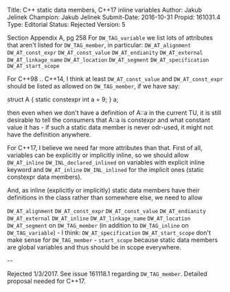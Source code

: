 Title:       C++ static data members, C++17 inline variables
Author:      Jakub Jelinek
Champion:    Jakub Jelinek
Submit-Date: 2016-10-31
Propid:      161031.4
Type:        Editorial
Status:      Rejected
Version:     5

Section Appendix A, pg 258
For `DW_TAG_variable` we list lots of attributes that aren't listed for
`DW_TAG_member`, in particular:
`DW_AT_alignment`
`DW_AT_const_expr`
`DW_AT_const_value`
`DW_AT_endianity`
`DW_AT_external`
`DW_AT_linkage_name`
`DW_AT_location`
`DW_AT_segment`
`DW_AT_specification`
`DW_AT_start_scope`

For C++98 .. C++14, I think at least `DW_AT_const_value` and `DW_AT_const_expr`
should be listed as allowed on `DW_TAG_member`, if we have say:

struct A
{
  static constexpr int a = 9;
} a;

then even when we don't have a definition of A::a in the current TU, it 
is still desirable to tell the consumers that A::a is constexpr and what 
constant value it has - if such a static data member is never odr-used, 
it might not have the definition anywhere.

For C++17, I believe we need far more attributes than that.  First of 
all, variables can be explicitly or implicitly inline, so we should allow 
`DW_AT_inline` `DW_INL_declared_inlined` on variables with explicit inline 
keyword and `DW_AT_inline` `DW_INL_inlined` for the implicit ones (static 
constexpr data members).

And, as inline (explicitly or implicitly) static data members have their 
definitions in the class rather than somewhere else, we need to allow

`DW_AT_alignment`
`DW_AT_const_expr`
`DW_AT_const_value`
`DW_AT_endianity`
`DW_AT_external`
`DW_AT_inline`
`DW_AT_linkage_name`
`DW_AT_location`
`DW_AT_segment`
on `DW_TAG_member` (in addition to `DW_TAG_inline` on `DW_TAG_variable`) - I think:
`DW_AT_specification`
`DW_AT_start_scope`
don't make sense for `DW_TAG_member` - `start_scope` because static data members 
are global variables and thus should be in scope everywhere.

--

Rejected 1/3/2017.
See issue 161118.1 regarding `DW_TAG_member`.  Detailed proposal needed for C++17.

